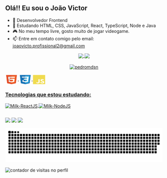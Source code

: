 ## Olá!! Eu sou o João Victor

- 🔭 Desenvolvedor Frontend
- 🌱 Estudando HTML, CSS, JavaScript, React, TypeScript, Node e Java
- 🎮 No meu tempo livre, gosto muito de jogar videogame.
- 📫 Entre em contato comigo pelo email: joaovicto.profissional2@gmail.com

<div align="center">
  <a href="https://github.com/Milk21291">
  <img align="center" height="150em" src="https://github-readme-stats.vercel.app/api?username=Milk21291&show_icons=true&theme=prussian&include&hide_border=true&date_all_commits=true&count_private=true"/>
  <img align="center" height="150em" src="https://github-readme-stats.vercel.app/api/top-langs/?username=Milk21291&layout=compact&langs_count=7&theme=prussian&hide_border=true&date"/><br><br>
  <img align="center" height="150em" src="http://github-readme-streak-stats.herokuapp.com?user=Milk21291&theme=prussian&&hide_border=true&date_format=j%20M%5B%20Y%5D" alt="pedromdsn" />
</div>
<div style="display: inline_block"><br>
  <img align="center" alt="Milk-HTML" height="30" width="40" src="https://raw.githubusercontent.com/devicons/devicon/master/icons/html5/html5-original.svg">
  <img align="center" alt="Milk-CSS" height="30" width="40" src="https://raw.githubusercontent.com/devicons/devicon/master/icons/css3/css3-original.svg">
  <img align="center" alt="Milk-Js" height="30" width="40" src="https://raw.githubusercontent.com/devicons/devicon/master/icons/javascript/javascript-plain.svg">
  
  <br>
  
  ### Tecnologias que estou estudando:
 <div align="left">
   <img align="center" alt="Milk-ReactJS" height="50" width="70" src="https://download.logo.wine/logo/React_(web_framework)/React_(web_framework)-Logo.wine.png">
   <img align="center" alt="Milk-NodeJS" height="40" width="50" src="https://cdn-icons-png.flaticon.com/512/5968/5968322.png">
</div>

  
  ##
  
  <div>
    <a href = "https://discord.gg/anb5BFJvsS"><img src="https://res.cloudinary.com/practicaldev/image/fetch/s--kDil9AKc--/c_limit%2Cf_auto%2Cfl_progressive%2Cq_auto%2Cw_880/https://img.shields.io/badge/Discord-7289DA%3Fstyle%3Dfor-the-badge%26logo%3Ddiscord%26logoColor%3Dwhite" target="_blank"></a>
   <a href ="mailto:joaovictor.profissional2@gmail.com"><img src="https://res.cloudinary.com/practicaldev/image/fetch/s--C75QF96b--/c_limit%2Cf_auto%2Cfl_progressive%2Cq_auto%2Cw_880/https://img.shields.io/badge/Gmail-D14836%3Fstyle%3Dfor-the-badge%26logo%3Dgmail%26logoColor%3Dwhite" target="_blank"></a> 
     <a href="https://www.linkedin.com/in/jo%C3%A3o-victor-464b6a224" target="_blank"><img src="https://img.shields.io/badge/-LinkedIn-%230077B5?style=for-the-badge&logo=linkedin&logoColor=white" target="_blank"></a> 
   </div>
  
 ![Snak animation](https://github.com/Milk21291/Milk21291/blob/output/github-contribution-grid-snake.svg)

 <div align="start"  height="100px">
  <img  height="15px" src="https://viewscount.vercel.app/get/@Milk21291" alt="contador de visitas no perfil" />
</div>
